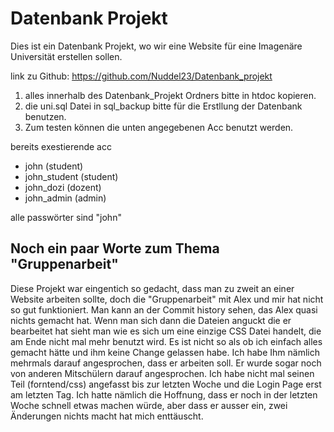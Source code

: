 # Datenbank Projekt
Dies ist ein Datenbank Projekt, wo wir eine Website für eine Imagenäre Universität erstellen sollen.

link zu Github:
https://github.com/Nuddel23/Datenbank_projekt

1. alles innerhalb des Datenbank_Projekt Ordners bitte in htdoc kopieren.
2. die uni.sql Datei in sql_backup bitte für die Erstllung der Datenbank benutzen.
3. Zum testen können die unten angegebenen Acc benutzt werden.

bereits exestierende acc
- john (student)
- john_student (student)
- john_dozi (dozent)
- john_admin (admin)

alle passwörter sind "john"

## Noch ein paar Worte zum Thema "Gruppenarbeit"

Diese Projekt war eingentich so gedacht, dass man zu zweit an einer Website arbeiten sollte, doch die "Gruppenarbeit" mit Alex und mir hat nicht so gut funktioniert. Man kann an der Commit history sehen, das Alex quasi nichts gemacht hat. Wenn man sich dann die Dateien anguckt die er bearbeitet hat sieht man wie es sich um eine einzige CSS Datei handelt, die am Ende nicht mal mehr benutzt wird. Es ist nicht so als ob ich einfach alles gemacht hätte und ihm keine Change gelassen habe. Ich habe Ihm nämlich mehrmals darauf angesprochen, dass er arbeiten soll. Er wurde sogar noch von anderen Mitschülern darauf angesprochen. Ich habe nicht mal seinen Teil (forntend/css) angefasst bis zur letzten Woche und die Login Page erst am letzten Tag. Ich hatte nämlich die Hoffnung, dass er noch in der letzten Woche schnell etwas machen würde, aber dass er ausser ein, zwei Änderungen nichts macht hat mich enttäuscht. 

